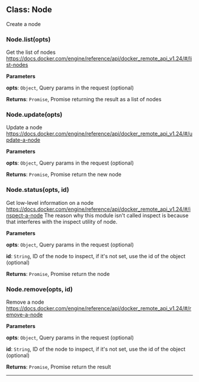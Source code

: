 ## Class: Node
Create a node

### Node.list(opts) 

Get the list of nodes
https://docs.docker.com/engine/reference/api/docker_remote_api_v1.24/#/list-nodes

**Parameters**

**opts**: `Object`, Query params in the request (optional)

**Returns**: `Promise`, Promise returning the result as a list of nodes

### Node.update(opts) 

Update a node
https://docs.docker.com/engine/reference/api/docker_remote_api_v1.24/#/update-a-node

**Parameters**

**opts**: `Object`, Query params in the request (optional)

**Returns**: `Promise`, Promise return the new node

### Node.status(opts, id) 

Get low-level information on a node
https://docs.docker.com/engine/reference/api/docker_remote_api_v1.24/#/inspect-a-node
The reason why this module isn't called inspect is because that interferes with the inspect utility of node.

**Parameters**

**opts**: `Object`, Query params in the request (optional)

**id**: `String`, ID of the node to inspect, if it's not set, use the id of the object (optional)

**Returns**: `Promise`, Promise return the node

### Node.remove(opts, id) 

Remove a node
https://docs.docker.com/engine/reference/api/docker_remote_api_v1.24/#/remove-a-node

**Parameters**

**opts**: `Object`, Query params in the request (optional)

**id**: `String`, ID of the node to inspect, if it's not set, use the id of the object (optional)

**Returns**: `Promise`, Promise return the result



* * *










